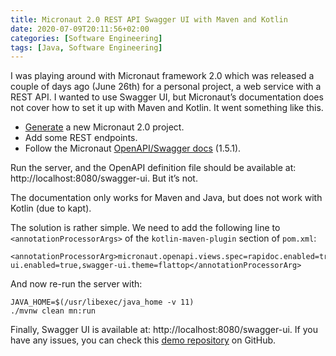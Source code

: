 ```yaml
---
title: Micronaut 2.0 REST API Swagger UI with Maven and Kotlin
date: 2020-07-09T20:11:56+02:00
categories: [Software Engineering]
tags: [Java, Software Engineering]
---
```


I was playing around with Micronaut framework 2.0 which was released a couple of days ago (June 26th) for a personal project, a web service with a REST API. I wanted to use Swagger UI, but Micronaut’s documentation does not cover how to set it up with Maven and Kotlin. It went something like this.

- [Generate](https://micronaut.io/launch/) a new Micronaut 2.0 project.
- Add some REST endpoints.
- Follow the Micronaut [OpenAPI/Swagger docs](https://micronaut-projects.github.io/micronaut-openapi/1.5.1/guide/index.html) (1.5.1).

Run the server, and the OpenAPI definition file should be available at: http://localhost:8080/swagger-ui. But it’s not.

The documentation only works for Maven and Java, but does not work with Kotlin (due to kapt).

The solution is rather simple. We need to add the following line to `<annotationProcessorArgs>` of the `kotlin-maven-plugin` section of `pom.xml`:

```
<annotationProcessorArg>micronaut.openapi.views.spec=rapidoc.enabled=true,swagger-ui.enabled=true,swagger-ui.theme=flattop</annotationProcessorArg>
```

And now re-run the server with:

```
JAVA_HOME=$(/usr/libexec/java_home -v 11)
./mvnw clean mn:run
```

Finally, Swagger UI is available at: http://localhost:8080/swagger-ui. If you have any issues, you can check this [demo repository](https://github.com/uroshekic/micronaut-openapi-example/commits/master) on GitHub.
